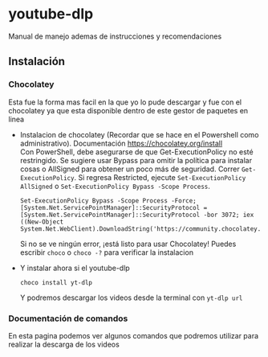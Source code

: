 # youtube-dlp
Manual de manejo ademas de instrucciones y recomendaciones

## Instalación

### Chocolatey
Esta fue la forma mas facil en la que yo lo pude descargar y fue con el chocolatey ya que esta disponible dentro de este gestor de paquetes en linea
  - Instalacion de chocolatey (Recordar que se hace en el Powershell como administrativo). Documentación https://chocolatey.org/install  
  Con PowerShell, debe asegurarse de que Get-ExecutionPolicy no esté restringido. Se sugiere usar Bypass para omitir la política para instalar cosas o AllSigned para obtener un poco más de seguridad.
  Correr ```Get-ExecutionPolicy```. Si regresa Restricted, ejecute ```Set-ExecutionPolicy AllSigned``` o ```Set-ExecutionPolicy Bypass -Scope Process```. 
    ```
    Set-ExecutionPolicy Bypass -Scope Process -Force; [System.Net.ServicePointManager]::SecurityProtocol = [System.Net.ServicePointManager]::SecurityProtocol -bor 3072; iex ((New-Object System.Net.WebClient).DownloadString('https://community.chocolatey.org/install.ps1'))
    ```
    Si no se ve ningún error, ¡está listo para usar Chocolatey! Puedes escribir ```choco``` o ```choco -?``` para verificar la instalacion

  - Y instalar ahora si el youtube-dlp
    ```
    choco install yt-dlp
    ```
    Y podremos descargar los videos desde la terminal con ```yt-dlp url```

### Documentación de comandos
En esta pagina podemos ver algunos comandos que podremos utilizar para realizar la descarga de los videos
